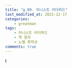 ```yaml
---
title: "g.09. 어니스트 러더퍼드"
last_modified_at: 2021-12-17
categories:
    - greatman
tags:
    - 어니스트 러더퍼드
    - 핵 원자
    - 노벨 화학상
comments: true
---
```


t